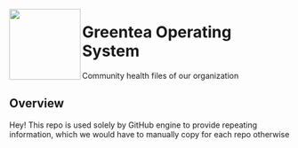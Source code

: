 [<img align="left" width="128px" height="128px" src="https://avatars0.githubusercontent.com/u/19654552" />](https://greenteaos.github.io)

# Greentea Operating System

Community health files of our organization

## Overview

Hey! This repo is used solely by GitHub engine to provide repeating information, which we would have to manually copy for each repo otherwise
